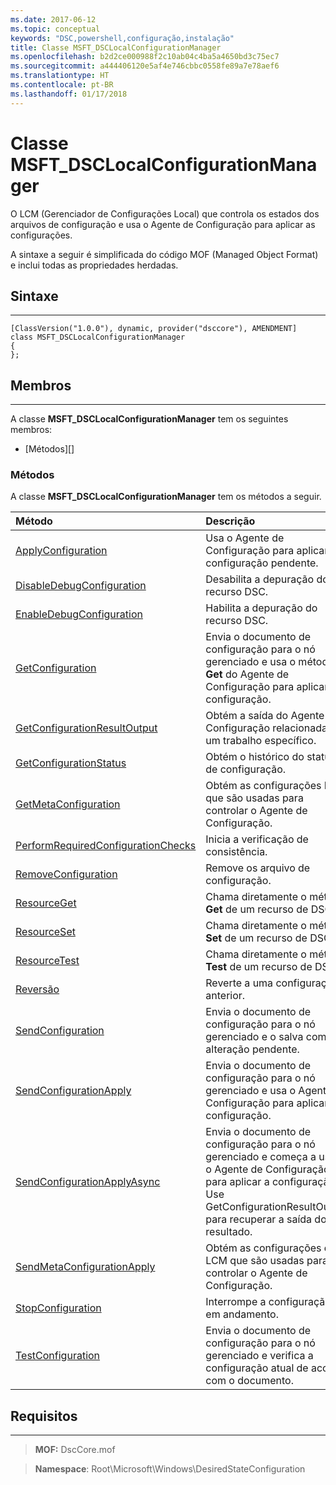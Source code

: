 ```yaml
---
ms.date: 2017-06-12
ms.topic: conceptual
keywords: "DSC,powershell,configuração,instalação"
title: Classe MSFT_DSCLocalConfigurationManager
ms.openlocfilehash: b2d2ce000988f2c10ab04c4ba5a4650bd3c75ec7
ms.sourcegitcommit: a444406120e5af4e746cbbc0558fe89a7e78aef6
ms.translationtype: HT
ms.contentlocale: pt-BR
ms.lasthandoff: 01/17/2018
---
```

# <a name="msftdsclocalconfigurationmanager-class"></a>Classe MSFT_DSCLocalConfigurationManager

O LCM (Gerenciador de Configurações Local) que controla os estados dos arquivos de configuração e usa o Agente de Configuração para aplicar as configurações.

A sintaxe a seguir é simplificada do código MOF (Managed Object Format) e inclui todas as propriedades herdadas.

## <a name="syntax"></a>Sintaxe
------

``` syntax
[ClassVersion("1.0.0"), dynamic, provider("dsccore"), AMENDMENT]
class MSFT_DSCLocalConfigurationManager
{
};
```

## <a name="members"></a>Membros
-------

A classe **MSFT_DSCLocalConfigurationManager** tem os seguintes membros:

-   [Métodos][]

### <a name="methods"></a>Métodos

A classe **MSFT_DSCLocalConfigurationManager** tem os métodos a seguir.

|Método |Descrição |
|:--- |:---|
| [ApplyConfiguration](msft-dsclocalconfigurationmanager-applyconfiguration.md)| Usa o Agente de Configuração para aplicar a configuração pendente.| 
| [DisableDebugConfiguration](msft-dsclocalconfigurationmanager-disabledebugconfiguration.md)| Desabilita a depuração do recurso DSC.| 
| [EnableDebugConfiguration](msft-dsclocalconfigurationmanager-enabledebugconfiguration.md)| Habilita a depuração do recurso DSC.| 
| [GetConfiguration](msft-dsclocalconfigurationmanager-getconfiguration.md)| Envia o documento de configuração para o nó gerenciado e usa o método **Get** do Agente de Configuração para aplicar a configuração.| 
| [GetConfigurationResultOutput](msft-dsclocalconfigurationmanager-getconfigurationresultoutput.md)| Obtém a saída do Agente de Configuração relacionada a um trabalho específico.| 
| [GetConfigurationStatus](msft-dsclocalconfigurationmanager-getconfigurationstatus.md)| Obtém o histórico do status de configuração.| 
| [GetMetaConfiguration](msft-dsclocalconfigurationmanager-getmetaconfiguration.md)| Obtém as configurações LCM que são usadas para controlar o Agente de Configuração.| 
| [PerformRequiredConfigurationChecks](msft-dsclocalconfigurationmanager-performrequiredconfigurationchecks.md)| Inicia a verificação de consistência.| 
| [RemoveConfiguration](msft-dsclocalconfigurationmanager-removeconfiguration.md)| Remove os arquivo de configuração.| 
| [ResourceGet](msft-dsclocalconfigurationmanager-resourceget.md)| Chama diretamente o método **Get** de um recurso de DSC.| 
| [ResourceSet](msft-dsclocalconfigurationmanager-resourceset.md)| Chama diretamente o método **Set** de um recurso de DSC.| 
| [ResourceTest](msft-dsclocalconfigurationmanager-resourcetest.md)| Chama diretamente o método **Test** de um recurso de DSC.| 
| [Reversão](msft-dsclocalconfigurationmanager-rollback.md)| Reverte a uma configuração anterior.| 
| [SendConfiguration](msft-dsclocalconfigurationmanager-sendconfiguration.md)| Envia o documento de configuração para o nó gerenciado e o salva como alteração pendente.| 
| [SendConfigurationApply](msft-dsclocalconfigurationmanager-sendconfigurationapply.md)| Envia o documento de configuração para o nó gerenciado e usa o Agente de Configuração para aplicar a configuração.| 
| [SendConfigurationApplyAsync](msft-dsclocalconfigurationmanager-sendconfigurationapplyasync.md)| Envia o documento de configuração para o nó gerenciado e começa a usar o Agente de Configuração para aplicar a configuração. Use GetConfigurationResultOutput para recuperar a saída do resultado.| 
| [SendMetaConfigurationApply](msft-dsclocalconfigurationmanager-sendmetaconfigurationapply.md)| Obtém as configurações de LCM que são usadas para controlar o Agente de Configuração.| 
| [StopConfiguration](msft-dsclocalconfigurationmanager-stopconfiguration.md)| Interrompe a configuração em andamento.| 
| [TestConfiguration](msft-dsclocalconfigurationmanager-testconfiguration.md)| Envia o documento de configuração para o nó gerenciado e verifica a configuração atual de acordo com o documento.| 



 

## <a name="requirements"></a>Requisitos
------------
>**MOF:** DscCore.mof

>**Namespace**: Root\Microsoft\Windows\DesiredStateConfiguration



 

 



